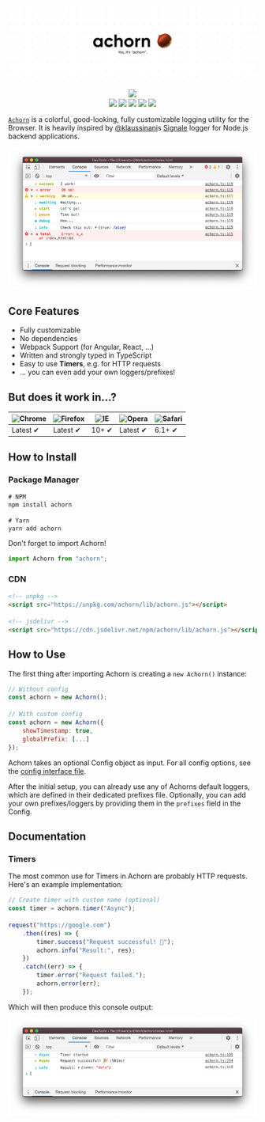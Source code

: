 ![](repository/banner.png)

<p align="center">
    <a><img src="https://github.com/4dams/achorn/workflows/build/badge.svg"></a>
    <br>
    <a><img src="https://img.shields.io/npm/v/achorn"></a>
    <a><img src="https://img.shields.io/badge/node-v8%2B-brightgreen"></a>
    <a><img src="https://img.shields.io/npm/dt/achorn"></a>
    <a><img src="https://img.shields.io/github/issues/4dams/achorn"></a>
    <a><img src="https://img.shields.io/github/issues-pr/4dams/achorn"></a>
</p>

[`Achorn`](https://github.com/4dams/achorn) is a colorful, good-looking, fully customizable logging utility for the Browser. It is heavily inspired by [@klaussinani](https://github.com/klaussinani/signal)s [Signale](https://github.com/klaussinani/signale) logger for Node.js backend applications.

![](repository/example.png)

## Core Features

-   Fully customizable
-   No dependencies
-   Webpack Support (for Angular, React, ...)
-   Written and strongly typed in TypeScript
-   Easy to use **Timers**, e.g. for HTTP requests
-   ... you can even add your own loggers/prefixes!

## But does it work in...?

| ![Chrome](https://raw.githubusercontent.com/alrra/browser-logos/master/src/chrome/chrome_48x48.png) | ![Firefox](https://raw.githubusercontent.com/alrra/browser-logos/master/src/firefox/firefox_48x48.png) | ![IE](https://raw.githubusercontent.com/alrra/browser-logos/master/src/edge/edge_48x48.png) | ![Opera](https://raw.githubusercontent.com/alrra/browser-logos/master/src/opera/opera_48x48.png) | ![Safari](https://raw.githubusercontent.com/alrra/browser-logos/master/src/safari/safari_48x48.png) |
| --------------------------------------------------------------------------------------------------- | ------------------------------------------------------------------------------------------------------ | ------------------------------------------------------------------------------------------- | ------------------------------------------------------------------------------------------------ | --------------------------------------------------------------------------------------------------- |
| Latest ✔                                                                                            | Latest ✔                                                                                               | 10+ ✔                                                                                       | Latest ✔                                                                                         | 6.1+ ✔                                                                                              |

## How to Install

### Package Manager

```
# NPM
npm install achorn

# Yarn
yarn add achorn
```

Don't forget to import Achorn!

```ts
import Achorn from "achorn";
```

### CDN

```html
<!-- unpkg -->
<script src="https://unpkg.com/achorn/lib/achorn.js"></script>

<!-- jsdelivr -->
<script src="https://cdn.jsdelivr.net/npm/achorn/lib/achorn.js"></script>
```

## How to Use

The first thing after importing Achorn is creating a `new Achorn()` instance:

```js
// Without config
const achorn = new Achorn();

// With custom config
const achorn = new Achorn({
    showTimestamp: true,
    globalPrefix: [...]
});
```

Achorn takes an optional Config object as input. For all config options, see the [config interface file](src/interfaces/config.interface.ts).

After the initial setup, you can already use any of Achorns default loggers, which are defined in their dedicated prefixes file. Optionally, you can add your own prefixes/loggers by providing them in the `prefixes` field in the Config.

## Documentation

### Timers

The most common use for Timers in Achorn are probably HTTP requests. Here's an example implementation:

```js
// Create timer with custom name (optional)
const timer = achorn.timer("Async");

request("https://google.com")
    .then((res) => {
        timer.success("Request successful! 🎉");
        achorn.info("Result:", res);
    })
    .catch((err) => {
        timer.error("Request failed.");
        achorn.error(err);
    });
```

Which will then produce this console output:

![](repository/timer.png)
